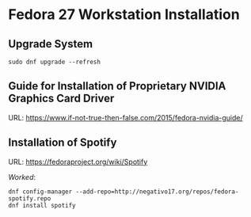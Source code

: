 # Fedora 27 Workstation Installation

## Upgrade System

```sudo dnf upgrade --refresh```

## Guide for Installation of Proprietary NVIDIA Graphics Card Driver

URL: https://www.if-not-true-then-false.com/2015/fedora-nvidia-guide/

## Installation of Spotify

URL: https://fedoraproject.org/wiki/Spotify

_Worked_:

```
dnf config-manager --add-repo=http://negativo17.org/repos/fedora-spotify.repo
dnf install spotify
```
